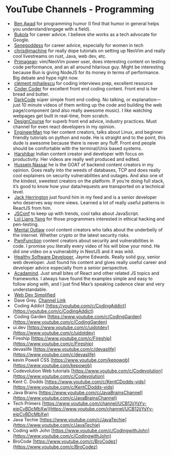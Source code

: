 # YouTube Channels - Programming

-  [Ben Awad](https://youtube.com/c/BenAwad97) for programming humor (I find that humor in general helps you understand/engage with a field).
-  [Bukola](https://youtube.com/c/Bukola1) for career advice. I believe she works as a tech advocate for Google.
-  [Senegoddess](https://youtube.com/c/Senegoddess) for career advice, especially for women in tech
-  [chris@machine](https://www.youtube.com/c/ChrisAtMachine) for really dope tutorials on setting up NeoVim and really cool livestreams on rust, Java, web dev, etc.
-  [Primagean](https://youtube.com/c/ThePrimeagen): vim/NeoVim power user, does interesting content on testing code performance, and an all around hilarious guy. Might be interesting because Bun is giving NodeJS for its money in terms of performance. Big debate and hype right now.
-  [clément mihailescu](https://www.youtube.com/channel/UCaO6VoaYJv4kS-TQO_M-N_g) for coding interviews prep, excellent resource
-  [Coder Coder](https://youtube.com/c/TheCoderCoder) for excellent front end coding content. Front end is her bread and butter.
-  [DarkCode](https://youtube.com/c/DarkCodeOnline) súper simple front end coding. No talking, or explanation—just 10 minute videos of them writing up the code and building the web page/component (and also really awesome music). I like watching webpages get built in real-time, from scratch.
-  [DesignCourse](https://youtube.com/c/DesignCourse) for superb front end advice, industry practices. Must channel for even react developers in my opinion.
-  [EngineerMan](https://youtube.com/c/EngineerMan) top tier content creators, talks about Linux, and beginner friendly tutorials on python and node. He is straight and to the point, this dude is awesome because there is never any fluff. Front end people should be comfortable with the terminal/Unix based systems.
-  [Harshibar](https://youtube.com/c/harshibar) Indian content creator and developer with focus on productivity. Her videos are really well produced and edited.
-  [Hussein Nassar](https://youtube.com/c/HusseinNasser-software-engineering) he is the GOAT of backend content creators in my opinion. Goes really into the weeds of databases, TCP and does really cool explainers on security vulnerabilities and outages. And also one of the kindest, sweetest creators on the platform. If you’re doing full stack, it’s good to know how your data/requests are transported on a technical level.
-  [Jack Herrington](https://youtube.com/c/JackHerrington) just found him in my feed and is a senior developer who deserves way more views. Learned a lot of really useful patterns in ReactJS from him.
-  [JSConf](https://youtube.com/c/JSConfEU) to keep up with trends, cool talks about JavaScript.
-  [Lol Liang Yang](https://youtube.com/c/LoiLiangYang) for those programmers interested in ethical hacking and pen-testing.
-  [Mental Outlaw](https://youtube.com/c/MentalOutlaw) cool content creators who talks about the underbelly of the internet. Whether crypto or the latest security risks.
-  [PwnFunction](https://youtube.com/c/PwnFunction) content creators about security and vulnerabilities in code. I promise you literally every video of his will blow your mind. He did one video on a vulnerability in NextJS and it was wild.
-  [Healthy Software Developer](https://youtube.com/c/JaymeEdwardsMedia), Jayme Edwards. Really solid guy, senior web developer. Just found his content and gives really useful career and developer advice especially from a senior perspective.
-  [Acadamind](https://youtube.com/c/Academind). Just small bites of React and other related JS topics and frameworks. I always have found the examples simple and easy to follow along with, and I just find Max’s speaking cadence clear and very understandable.
-  [Web Dev Simplified](https://youtube.com/c/WebDevSimplified)
-  Dave Grey. [Channel Link](https://www.youtube.com/c/DaveGrayTeachesCode)
-  Coding Addict [https://youtube.com/c/CodingAddict](https://youtube.com/c/CodingAddict)
-  Coding Garden [https://www.youtube.com/c/CodingGarden](https://www.youtube.com/c/CodingGarden)
- ui.dev [https://www.youtube.com/c/uidotdev](https://www.youtube.com/c/uidotdev)
- Fireship [https://www.youtube.com/c/Fireship](https://www.youtube.com/c/Fireship)
- devaslife [https://www.youtube.com/c/devaslife](https://www.youtube.com/c/devaslife)
- kevin Powell CSS [https://www.youtube.com/kepowob](https://www.youtube.com/kepowob)
- Codevolution Web tutorials [https://www.youtube.com/c/Codevolution](https://www.youtube.com/c/Codevolution)
- Kent C. Dodds [https://www.youtube.com/c/KentCDodds-vids](https://www.youtube.com/c/KentCDodds-vids)
- Java Brains [https://www.youtube.com/c/JavaBrainsChannel](https://www.youtube.com/c/JavaBrainsChannel)
- Tech Primers [https://www.youtube.com/channel/UCB12jjYsYv-eipCvBDcMbXw](https://www.youtube.com/channel/UCB12jjYsYv-eipCvBDcMbXw)
- Java Techie [https://www.youtube.com/c/JavaTechie](https://www.youtube.com/c/JavaTechie)
- Coding with John [https://www.youtube.com/c/CodingwithJohn](https://www.youtube.com/c/CodingwithJohn)
- BroCode [https://www.youtube.com/c/BroCodez](https://www.youtube.com/c/BroCodez)
